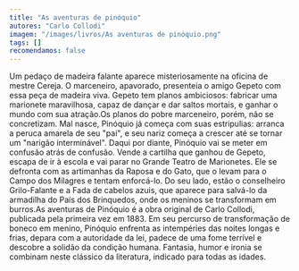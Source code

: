 ```yaml
---
title: "As aventuras de pinóquio"
autores: "Carlo Collodi"
imagem: "/images/livros/As aventuras de pinóquio.png"
tags: []
recomendamos: false
---
```


Um pedaço de madeira falante aparece misteriosamente na oficina de mestre Cereja. O marceneiro, apavorado, presenteia o amigo Gepeto com essa peça de madeira viva. Gepeto tem planos ambiciosos: fabricar uma marionete maravilhosa, capaz de dançar e dar saltos mortais, e ganhar o mundo com sua atração.Os planos do pobre marceneiro, porém, não se concretizam. Mal nasce, Pinóquio já começa com suas estripulias: arranca a peruca amarela de seu "pai", e seu nariz começa a crescer até se tornar um "narigão interminável". Daqui por diante, Pinóquio vai se meter em confusão atrás de confusão. Vende a cartilha que ganhou de Gepeto, escapa de ir à escola e vai parar no Grande Teatro de Marionetes. Ele se defronta com as artimanhas da Raposa e do Gato, que o levam para o Campo dos Milagres e tentam enforcá-lo. Do seu lado, estão o conselheiro Grilo-Falante e a Fada de cabelos azuis, que aparece para salvá-lo da armadilha do País dos Brinquedos, onde os meninos se transformam em burros.As aventuras de Pinóquio é a obra original de Carlo Collodi, publicada pela primeira vez em 1883. Em seu percurso de transformação de boneco em menino, Pinóquio enfrenta as intempéries das noites longas e frias, depara com a autoridade da lei, padece de uma fome terrível e descobre a solidão da condição humana. Fantasia, humor e ironia se combinam neste clássico da literatura, indicado para todas as idades.
